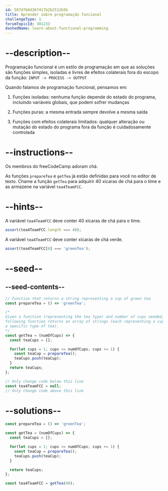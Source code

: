 ```yaml
---
id: 587d7b8d367417b2b2512b5b
title: Aprender sobre programação funcional
challengeType: 1
forumTopicId: 301233
dashedName: learn-about-functional-programming
---
```


# --description--

Programação funcional é um estilo de programação em que as soluções são funções simples, isoladas e livres de efeitos colaterais fora do escopo da função: `INPUT -> PROCESS -> OUTPUT`

Quando falamos de programação funcional, pensamos em:

1) Funções isoladas: nenhuma função depende do estado do programa, incluindo variáveis globais, que podem sofrer mudanças

2) Funções puras: a mesma entrada sempre devolve a mesma saída

3) Funções com efeitos colaterais limitados: qualquer alteração ou mutação do estado do programa fora da função é cuidadosamente controlada

# --instructions--

Os membros do freeCodeCamp adoram chá.

As funções `prepareTea` e `getTea` já estão definidas para você no editor de texto. Chame a função `getTea` para adquirir 40 xícaras de chá para o time e as armazene na variável `tea4TeamFCC`.

# --hints--

A variável `tea4TeamFCC` deve conter 40 xícaras de chá para o time.

```js
assert(tea4TeamFCC.length === 40);
```

A variável `tea4TeamFCC` deve conter xícaras de chá verde.

```js
assert(tea4TeamFCC[0] === 'greenTea');
```

# --seed--

## --seed-contents--

```js
// Function that returns a string representing a cup of green tea
const prepareTea = () => 'greenTea';

/*
Given a function (representing the tea type) and number of cups needed, the
following function returns an array of strings (each representing a cup of
a specific type of tea).
*/
const getTea = (numOfCups) => {
  const teaCups = [];

  for(let cups = 1; cups <= numOfCups; cups += 1) {
    const teaCup = prepareTea();
    teaCups.push(teaCup);
  }
  return teaCups;
};

// Only change code below this line
const tea4TeamFCC = null;
// Only change code above this line
```

# --solutions--

```js
const prepareTea = () => 'greenTea';

const getTea = (numOfCups) => {
  const teaCups = [];

  for(let cups = 1; cups <= numOfCups; cups += 1) {
    const teaCup = prepareTea();
    teaCups.push(teaCup);
  }

  return teaCups;
};

const tea4TeamFCC = getTea(40); 
```
